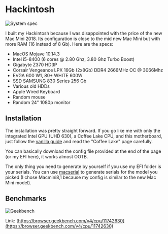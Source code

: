 # Hackintosh

![System spec](https://reho.st/self/87b57f7f6f9f3c44e059173dfce82cdc3e05cbb5.png)

I built my Hackintosh because I was disappointed with the price of the new Mac Mini 2018. Its configuration is close to the mid new Mac Mini but with more RAM (16 instead of 8 Gb). Here are the specs:

- MacOS Mojave 10.14.3
- Intel i5-8400 (6 cores @ 2.80 Ghz, 3.80 Ghz Turbo Boost)
- Gigabyte Z370 HD3P
- Corsair Vengeance LPX 16Gb (2x8Gb) DDR4 2666MHz OC @ 3066Mhz
- EVGA 600 W1, 80+ WHITE 600W
- SSD SAMSUNG 830 Series 256 Gb
- Various old HDDs
- Apple Wired Keyboard
- Random mouse
- Random 24" 1080p monitor

## Installation

The installation was pretty straight forward. If you go like me with only the integrated Intel GPU (UHD 630), a Coffee Lake CPU, and this motherboard, just follow the [vanilla guide](https://hackintosh.gitbook.io/-r-hackintosh-vanilla-desktop-guide/) and read the "Coffee Lake" page carefully.

You can basically download the config file provided at the end of the page (or my EFI here), it works almost OOTB.

The only thing you need to generate by yourself if you use my EFI folder is your serials. You can use [macserial](https://github.com/acidanthera/macserial) to generate serials for the model you picked (I chose Macmini8,1 because my config is similar to the new Mac Mini model).

## Benchmarks

![Geekbench](https://reho.st/self/18c254cd50f126f4aab3d55717cc56c8d51e53ca.png)

Link: [https://browser.geekbench.com/v4/cpu/11742630](https://browser.geekbench.com/v4/cpu/11742630)


